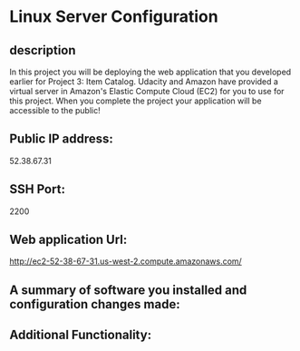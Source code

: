 Linux Server Configuration
==========================

description
-----------

In this project you will be deploying the web application that you developed earlier for Project 3: Item Catalog. Udacity and Amazon have provided a virtual server in Amazon's Elastic Compute Cloud (EC2) for you to use for this project. When you complete the project your application will be accessible to the public!

Public IP address: 
-----------------
52.38.67.31

SSH Port:
--------
2200

Web application Url:
-------------------
http://ec2-52-38-67-31.us-west-2.compute.amazonaws.com/

A summary of software you installed and configuration changes made:
------------------------------------------------------------------

Additional Functionality:
------------------------

